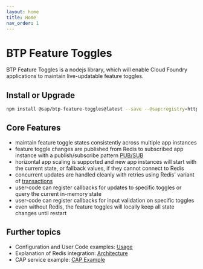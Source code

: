```yaml
---
layout: home
title: Home
nav_order: 1
---
```


# BTP Feature Toggles

BTP Feature Toggles is a nodejs library, which will enable Cloud Foundry applications to maintain live-updatable feature
toggles.

## Install or Upgrade

```bash
npm install @sap/btp-feature-toggles@latest --save --@sap:registry=https://int.repositories.cloud.sap/artifactory/api/npm/build-releases-npm/
```

## Core Features

- maintain feature toggle states consistently across multiple app instances
- feature toggle changes are published from Redis to subscribed app instance with a publish/subscribe pattern [PUB/SUB](https://redis.io/topics/pubsub)
- horizontal app scaling is supported and new app instances will start with the current state,
  or fallback values, if they cannot connect to Redis
- concurrent updates are handled cleanly with retries using Redis' variant of [transactions](https://redis.io/topics/transactions)
- user-code can register callbacks for updates to specific toggles or query the current in-memory state
- user-code can register callbacks for input validation on specific toggles
- even without Redis, the feature toggles will locally keep all state changes until restart

## Further topics

- Configuration and User Code examples: [Usage](usage)
- Explanation of Redis integration: [Architecture](architecture)
- CAP service example: [CAP Example](cap-example)
